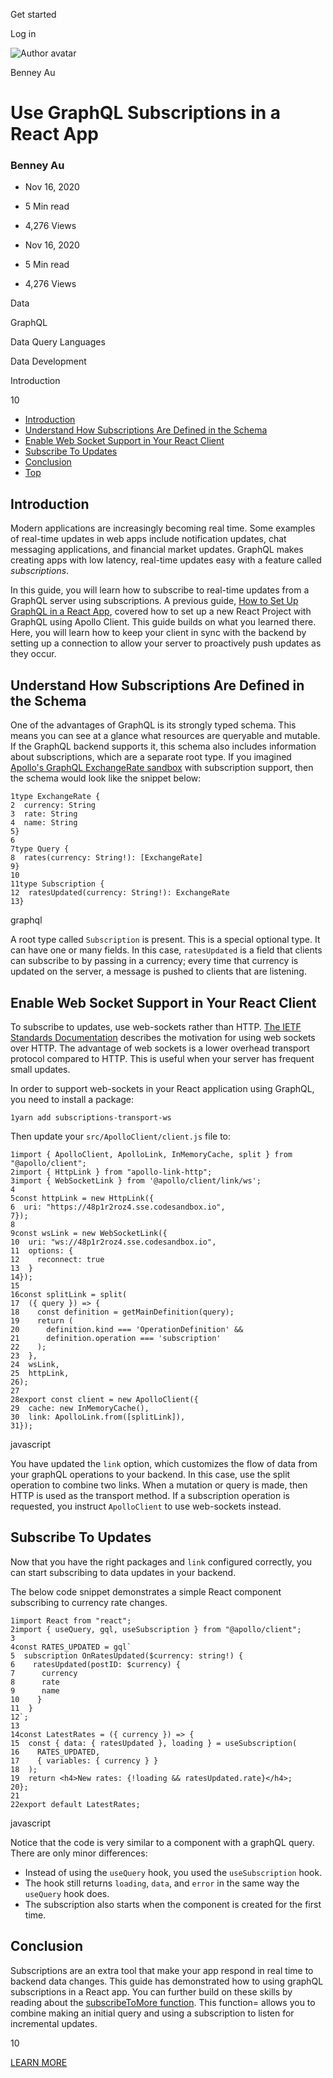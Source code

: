 <span data-css-15b13by="" aria-hidden="false">Get started</span>

<span data-css-15b13by="" aria-hidden="false">Log in</span>

<img src="../../pluralsight.imgix.net/author/lg/7aa57bc1-6266-4719-a497-c3ab18a28f5d.png" alt="Author avatar" class="jsx-3841407315" />

Benney Au

Use GraphQL Subscriptions in a React App
========================================

### Benney Au

-   Nov 16, 2020
-   5 Min read
-   4,276 Views

-   Nov 16, 2020
-   <span class="jsx-3759398792" itemprop="timeRequired">5 Min</span> read
-   4,276 Views

<span class="jsx-3759398792"></span>

<span data-css-1997kh1="">Data</span>

<span class="jsx-3759398792"></span>

<span data-css-1997kh1="">GraphQL</span>

<span class="jsx-3759398792"></span>

<span data-css-1997kh1="">Data Query Languages</span>

<span class="jsx-3759398792"></span>

<span data-css-1997kh1="">Data Development</span>

Introduction

10

-   <a href="#module-introduction" class="menu-link">Introduction</a>
-   <a href="#module-understandhowsubscriptionsaredefinedintheschema" class="menu-link">Understand How Subscriptions Are Defined in the Schema</a>
-   <a href="#module-enablewebsocketsupportinyourreactclient" class="menu-link">Enable Web Socket Support in Your React Client</a>
-   <a href="#module-subscribetoupdates" class="menu-link">Subscribe To Updates</a>
-   <a href="#module-conclusion" class="menu-link">Conclusion</a>
-   <a href="#top" class="menu-link">Top</a>

Introduction
------------

Modern applications are increasingly becoming real time. Some examples of real-time updates in web apps include notification updates, chat messaging applications, and financial market updates. GraphQL makes creating apps with low latency, real-time updates easy with a feature called *subscriptions*.

In this guide, you will learn how to subscribe to real-time updates from a GraphQL server using subscriptions. A previous guide, [How to Set Up GraphQL in a React App](https://app.pluralsight.com/guides/how-to-set-up-graphql-in-a-react-app), covered how to set up a new React Project with GraphQL using Apollo Client. This guide builds on what you learned there. Here, you will learn how to keep your client in sync with the backend by setting up a connection to allow your server to proactively push updates as they occur.

Understand How Subscriptions Are Defined in the Schema
------------------------------------------------------

One of the advantages of GraphQL is its strongly typed schema. This means you can see at a glance what resources are queryable and mutable. If the GraphQL backend supports it, this schema also includes information about subscriptions, which are a separate root type. If you imagined [Apollo's GraphQL ExchangeRate sandbox](https://48p1r2roz4.sse.codesandbox.io/) with subscription support, then the schema would look like the snippet below:

    1type ExchangeRate {
    2  currency: String
    3  rate: String
    4  name: String
    5}
    6
    7type Query {
    8  rates(currency: String!): [ExchangeRate]
    9}
    10
    11type Subscription {
    12  ratesUpdated(currency: String!): ExchangeRate
    13}

graphql

A root type called <span class="jsx-3120878690">`Subscription`</span> is present. This is a special optional type. It can have one or many fields. In this case, <span class="jsx-3120878690">`ratesUpdated`</span> is a field that clients can subscribe to by passing in a currency; every time that currency is updated on the server, a message is pushed to clients that are listening.

Enable Web Socket Support in Your React Client
----------------------------------------------

To subscribe to updates, use web-sockets rather than HTTP. [The IETF Standards Documentation](https://tools.ietf.org/html/rfc6455#section-1.1) describes the motivation for using web sockets over HTTP. The advantage of web sockets is a lower overhead transport protocol compared to HTTP. This is useful when your server has frequent small updates.

In order to support web-sockets in your React application using GraphQL, you need to install a package:

    1yarn add subscriptions-transport-ws

Then update your <span class="jsx-3120878690">`src/ApolloClient/client.js`</span> file to:

    1import { ApolloClient, ApolloLink, InMemoryCache, split } from "@apollo/client";
    2import { HttpLink } from "apollo-link-http";
    3import { WebSocketLink } from '@apollo/client/link/ws';
    4
    5const httpLink = new HttpLink({
    6  uri: "https://48p1r2roz4.sse.codesandbox.io",
    7});
    8
    9const wsLink = new WebSocketLink({
    10  uri: "ws://48p1r2roz4.sse.codesandbox.io",
    11  options: {
    12    reconnect: true
    13  }
    14});
    15
    16const splitLink = split(
    17  ({ query }) => {
    18    const definition = getMainDefinition(query);
    19    return (
    20      definition.kind === 'OperationDefinition' &&
    21      definition.operation === 'subscription'
    22    );
    23  },
    24  wsLink,
    25  httpLink,
    26);
    27
    28export const client = new ApolloClient({
    29  cache: new InMemoryCache(),
    30  link: ApolloLink.from([splitLink]),
    31});

javascript

You have updated the <span class="jsx-3120878690">`link`</span> option, which customizes the flow of data from your graphQL operations to your backend. In this case, use the split operation to combine two links. When a mutation or query is made, then HTTP is used as the transport method. If a subscription operation is requested, you instruct <span class="jsx-3120878690">`ApolloClient`</span> to use web-sockets instead.

Subscribe To Updates
--------------------

Now that you have the right packages and <span class="jsx-3120878690">`link`</span> configured correctly, you can start subscribing to data updates in your backend.

The below code snippet demonstrates a simple React component subscribing to currency rate changes.

    1import React from "react";
    2import { useQuery, gql, useSubscription } from "@apollo/client";
    3
    4const RATES_UPDATED = gql`
    5  subscription OnRatesUpdated($currency: string!) {
    6    ratesUpdated(postID: $currency) {
    7      currency
    8      rate
    9      name
    10    }
    11  }
    12`;
    13
    14const LatestRates = ({ currency }) => {
    15  const { data: { ratesUpdated }, loading } = useSubscription(
    16    RATES_UPDATED,
    17    { variables: { currency } }
    18  );
    19  return <h4>New rates: {!loading && ratesUpdated.rate}</h4>;
    20};
    21
    22export default LatestRates;

javascript

Notice that the code is very similar to a component with a graphQL query. There are only minor differences:

-   Instead of using the <span class="jsx-3120878690">`useQuery`</span> hook, you used the <span class="jsx-3120878690">`useSubscription`</span> hook.
-   The hook still returns <span class="jsx-3120878690">`loading`</span>, <span class="jsx-3120878690">`data`</span>, and <span class="jsx-3120878690">`error`</span> in the same way the <span class="jsx-3120878690">`useQuery`</span> hook does.
-   The subscription also starts when the component is created for the first time.

Conclusion
----------

Subscriptions are an extra tool that make your app respond in real time to backend data changes. This guide has demonstrated how to using graphQL subscriptions in a React app. You can further build on these skills by reading about the [subscribeToMore function](https://www.apollographql.com/docs/react/data/subscriptions/#usesubscription-api-reference). This function= allows you to combine making an initial query and using a subscription to listen for incremental updates.

10

[<span data-css-15b13by="" aria-hidden="false">LEARN MORE</span>](https://www.pluralsight.com/product/paths)
